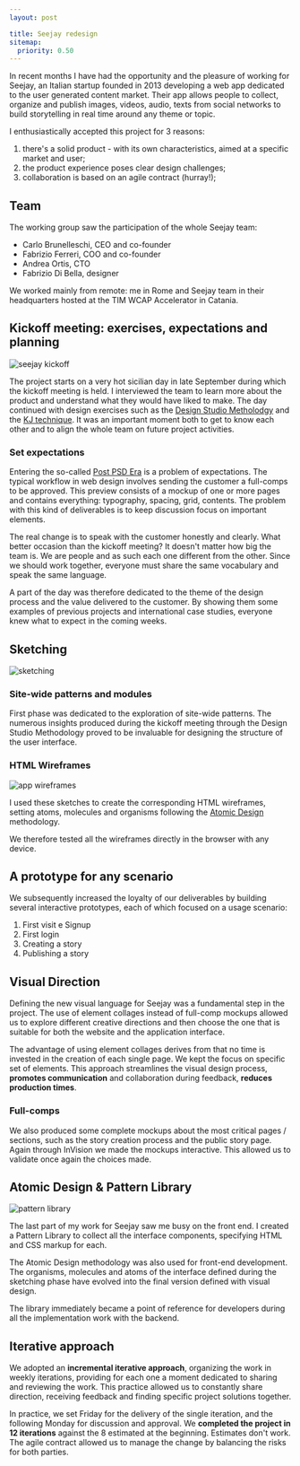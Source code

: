 ```yaml
---
layout: post

title: Seejay redesign 
sitemap:
  priority: 0.50
---
```


In recent months I have had the opportunity and the pleasure of working for Seejay, an Italian startup founded in 2013 developing a web app dedicated to the user generated content market. Their app allows people to collect, organize and publish images, videos, audio, texts from social networks to build storytelling in real time around any theme or topic.

I enthusiastically accepted this project for 3 reasons:
1. there's a solid product - with its own characteristics, aimed at a specific market and user;
2. the product experience poses clear design challenges;
3. collaboration is based on an agile contract (hurray!);


## Team
The working group saw the participation of the whole Seejay team:

- Carlo Brunelleschi, CEO and co-founder
- Fabrizio Ferreri, COO and co-founder
- Andrea Ortis, CTO
- Fabrizio Di Bella, designer

We worked mainly from remote: me in Rome and Seejay team in their headquarters hosted at the TIM WCAP Accelerator in Catania.

## Kickoff meeting: exercises, expectations and planning

![seejay kickoff](/img/posts/seejay-redesign/kickoff.jpg "Kick off meeting with Seejay team")

The project starts on a very hot sicilian day in late September during which the kickoff meeting is held. I interviewed the team to learn more about the product and understand what they would have liked to make. The day continued with design exercises such as the [Design Studio Metholodgy](http://www.uie.com/articles/design_studio_methodology/) and the [KJ technique](http://www.uie.com/articles/kj_technique/). It was an important moment both to get to know each other and to align the whole team on future project activities.

### Set expectations
Entering the so-called [Post PSD Era](http://danielmall.com/articles/the-post-psd-era/) is a problem of expectations. The typical workflow in web design involves sending the customer a full-comps to be approved. This preview consists of a mockup of one or more pages and contains everything: typography, spacing, grid, contents. The problem with this kind of deliverables is to keep discussion focus on important elements.

The real change is to speak with the customer honestly and clearly. What better occasion than the kickoff meeting?
It doesn't matter how big the team is. We are people and as such each one different from the other. Since we should work together, everyone must share the same vocabulary and speak the same language.

A part of the day was therefore dedicated to the theme of the design process and the value delivered to the customer. By showing them some examples of previous projects and international case studies, everyone knew what to expect in the coming weeks.

## Sketching

![sketching](/img/posts/seejay-redesign/sketching.jpg "Sketching")

### Site-wide patterns and modules
First phase was dedicated to the exploration of site-wide patterns. The numerous insights produced during the kickoff meeting through the Design Studio Methodology proved to be invaluable for designing the structure of the user interface.

### HTML Wireframes

![app wireframes](/img/posts/seejay-redesign/wireframes.jpg "Seejay app wireframes")

I used these sketches to create the corresponding HTML wireframes, setting atoms, molecules and organisms following the [Atomic Design](https://bradfrost.com/blog/post/atomic-web-design/) methodology.

We therefore tested all the wireframes directly in the browser with any device.

## A prototype for any scenario
We subsequently increased the loyalty of our deliverables by building several interactive prototypes, each of which focused on a usage scenario:
1. First visit e Signup
2. First login
3. Creating a story
4. Publishing a story


## Visual Direction
Defining the new visual language for Seejay was a fundamental step in the project. The use of element collages instead of full-comp mockups allowed us to explore different creative directions and then choose the one that is suitable for both the website and the application interface.

The advantage of using element collages derives from that no time is invested in the creation of each single page. We kept the focus on specific set of elements. This approach streamlines the visual design process, **promotes communication** and collaboration during feedback, **reduces production times**.

### Full-comps
We also produced some complete mockups about the most critical pages / sections, such as the story creation process and the public story page. Again through InVision we made the mockups interactive. This allowed us to validate once again the choices made.

## Atomic Design & Pattern Library

![pattern library](/img/posts/seejay-redesign/pattern-library.jpg "Seejay pattern library")

The last part of my work for Seejay saw me busy on the front end. I created a Pattern Library to collect all the interface components, specifying HTML and CSS markup for each.

The Atomic Design methodology was also used for front-end development. The organisms, molecules and atoms of the interface defined during the sketching phase have evolved into the final version defined with visual design.

The library immediately became a point of reference for developers during all the implementation work with the backend.


## Iterative approach
We adopted an **incremental iterative approach**, organizing the work in weekly iterations, providing for each one a moment dedicated to sharing and reviewing the work. This practice allowed us to constantly share direction, receiving feedback and finding specific project solutions together.

In practice, we set Friday for the delivery of the single iteration, and the following Monday for discussion and approval.
We **completed the project in 12 iterations** against the 8 estimated at the beginning. Estimates don't work. The agile contract allowed us to manage the change by balancing the risks for both parties.
